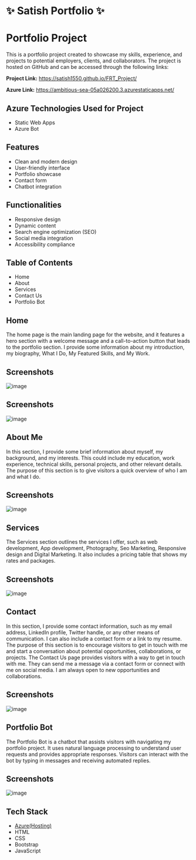 # ✨ Satish Portfolio ✨

# Portfolio Project
This is a portfolio project created to showcase my skills, experience, and projects to potential employers, clients, and collaborators. 
The project is hosted on GitHub and can be accessed through the following links:

**Project Link:** https://satish1550.github.io/FRT_Project/

**Azure Link:** https://ambitious-sea-05a026200.3.azurestaticapps.net/


## Azure Technologies Used for Project

- Static Web Apps
- Azure Bot


## Features

- Clean and modern design
- User-friendly interface
- Portfolio showcase
- Contact form
- Chatbot integration


## Functionalities

- Responsive design
- Dynamic content
- Search engine optimization (SEO)
- Social media integration
- Accessibility compliance


## Table of Contents

- Home
- About
- Services
- Contact Us
- Portfolio Bot


## Home

The home page is the main landing page for the website, 
and it features a hero section with a welcome message and a call-to-action button that leads to the portfolio section.
I provide some information about my introduction, my biography, What I Do, My Featured Skills, and My Work.

## Screenshots
![image](https://user-images.githubusercontent.com/103049738/232609772-4b60a9c8-bd57-4d01-acbd-3c7465ca87c5.png)

## Screenshots
![image](https://user-images.githubusercontent.com/103049738/232609795-3b39335d-e9e8-4379-aa90-87963c1a2a4e.png)


## About Me
In this section, I provide some brief information about myself, my background, and my interests. 
This could include my education, work experience, technical skills, personal projects, and other relevant details. 
The purpose of this section is to give visitors a quick overview of who I am and what I do.

## Screenshots
![image](https://user-images.githubusercontent.com/103049738/232609921-7012e899-26da-430f-a903-c9de8a72367f.png)


## Services

The Services section outlines the services I offer, such as web development, App development, Photography, Seo Marketing, Responsive design and Digital Marketing.
It also includes a pricing table that shows my rates and packages.

## Screenshots
![image](https://user-images.githubusercontent.com/103049738/232610484-68a997a1-70cd-4e9c-a463-76b6bc01a2c1.png)


## Contact

In this section, I provide some contact information, such as my email address, LinkedIn profile, Twitter handle, or any other means of communication. 
I can also include a contact form or a link to my resume. The purpose of this section is to encourage visitors to get in touch with me and start a conversation about potential opportunities, collaborations, or projects.
The Contact Us page provides visitors with a way to get in touch with me. They can send me a message via a contact form or connect with me on social media. I am always open to new opportunities and collaborations.

## Screenshots
![image](https://user-images.githubusercontent.com/103049738/232610982-96ef961b-70ce-40de-a944-189f6649f0cf.png)


## Portfolio Bot

The Portfolio Bot is a chatbot that assists visitors with navigating my portfolio project. It uses natural language processing to understand user requests and provides appropriate responses. 
Visitors can interact with the bot by typing in messages and receiving automated replies.

## Screenshots
![image](https://user-images.githubusercontent.com/103049738/232611180-7e757147-3779-4dec-955b-57319999b83a.png)


## Tech Stack

- [Azure(Hosting)](https://azure.microsoft.com/en-in/features/azure-portal/)
- HTML
- CSS
- Bootstrap
- JavaScript
